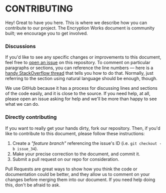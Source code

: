 # CONTRIBUTING

Hey! Great to have you here. This is where we describe how you can contribute to our project. The Encryption Works document is community built; we encourage you to get involved.

### Discussions

If you'd like to see any specific changes or improvements to this document, feel free to [open an issue](https://github.com/freedomofpress/encryption-works/issues) on this repository. To comment on particular paragraphs or sections, you can reference the line numbers — here is a [handy StackOverflow thread](https://stackoverflow.com/questions/23821235/how-to-link-to-specific-line-number-on-github) that tells you how to do that. Normally, just referring to the section using natural language should be enough, though.

We use GitHub because it has a process for discussing lines and sections of the code easily, and it is close to the source. If you need help, at all, please open an issue asking for help and we'll be more than happy to see what we can do.

### Directly contributing

If you want to really get your hands dirty, fork our repository.  Then, if you'd like to contribute to this document, please follow these instructions:

1.  Create a *"feature branch"* referencing the issue's ID (i.e. `git checkout -b issue_34`).
2.  Make your precise correction to the document, and commit it.
3.  Submit a pull request on our repo for consideration.

Pull Requests are great ways to show how you think the code or documentation could be better, and they allow us to comment on your changes before merging them into our document. If you need help doing this, don't be afraid to ask.
